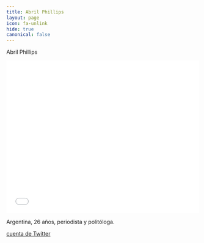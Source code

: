 ```yaml
---
title: Abril Phillips
layout: page
icon: fa-unlink
hide: true
canonical: false
---
```


Abril Phillips



<iframe id="datawrapper-chart-Wu5nZ" src="//datawrapper.dwcdn.net/Wu5nZ/1/" scrolling="no" frameborder="0" allowtransparency="true" style="width: 0; min-width: 100% !important;" height="400"></iframe><script type="text/javascript">if("undefined"==typeof window.datawrapper)window.datawrapper={};window.datawrapper["Wu5nZ"]={},window.datawrapper["Wu5nZ"].embedDeltas={"100":573,"200":434,"300":417,"400":400,"500":400,"700":383,"800":383,"900":383,"1000":383},window.datawrapper["Wu5nZ"].iframe=document.getElementById("datawrapper-chart-Wu5nZ"),window.datawrapper["Wu5nZ"].iframe.style.height=window.datawrapper["Wu5nZ"].embedDeltas[Math.min(1e3,Math.max(100*Math.floor(window.datawrapper["Wu5nZ"].iframe.offsetWidth/100),100))]+"px",window.addEventListener("message",function(a){if("undefined"!=typeof a.data["datawrapper-height"])for(var b in a.data["datawrapper-height"])if("Wu5nZ"==b)window.datawrapper["Wu5nZ"].iframe.style.height=a.data["datawrapper-height"][b]+"px"});</script>




Argentina, 26 años, periodista y politóloga.


[cuenta de Twitter](https://twitter.com/_braca_?lang=en)
